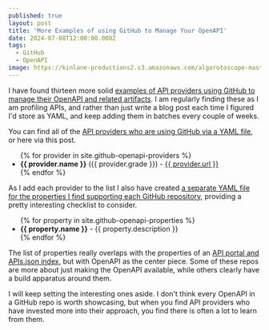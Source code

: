 ```yaml
---
published: true
layout: post
title: 'More Examples of using GitHub to Manage Your OpenAPI'
date: 2024-07-08T12:00:00.000Z
tags:
  - GitHub
  - OpenAPI
image: https://kinlane-productions2.s3.amazonaws.com/algorotoscope-master/yellow-journalism-japanese-man-sitting.jpeg
---
```

I have found thirteen more solid <a href="https://apievangelist.com/2024/03/31/using-github-to-manage-your-openapis/">examples of API providers using GitHub to manage their OpenAPI and related artifacts</a>. I am regularly finding these as I am profiling APIs, and rather than just write a blog post each time I figured I'd store as YAML, and keep adding them in batches every couple of weeks.

You can find all of the <a href="https://github.com/kinlane/api-evangelist/blob/gh-pages/_data/github-openapi-providers.yml">API providers who are using GitHub via a YAML file</a>, or here via this post.

<ul>
{% for provider in site.github-openapi-providers %}
  <li><strong>{{ provider.name }}</strong> ({{ provider.grade }}) - <a href="{{ provider.url }}">{{ provider.url }}</a></li>
{% endfor %}
</ul>

As I add each provider to the list I also have created <a href="https://github.com/kinlane/api-evangelist/blob/gh-pages/_data/github-openapi-properties.yml">a separate YAML file for the properties I find supporting each GitHub repository</a>, providing a pretty interesting checklist to consider.

<ul>
{% for property in site.github-openapi-properties %}
  <li><strong>{{ property.name }}</strong> - {{ property.description }}</li>
{% endfor %}
</ul>

The list of properties really overlaps with the properties of an <a href="https://apisjson.org/properties/">API portal and APIs.json index</a>, but with OpenAPI as the center piece. Some of these repos are more about just making the OpenAPI available, while others clearly have a build apparatus around them. 

I will keep setting the interesting ones aside. I don't think every OpenAPI in a GitHub repo is worth showcasing, but when you find API providers who have invested more into their approach, you find there is often a lot to learn from them.